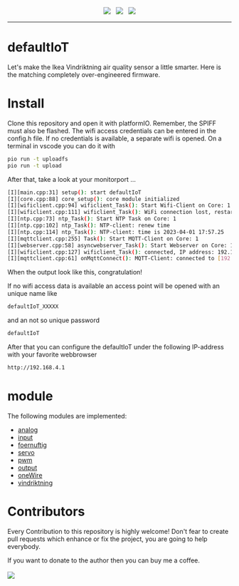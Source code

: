 <p align="center">
<img src="https://img.shields.io/github/last-commit/sharandac/defaultIoT.svg?style=for-the-badge" />
&nbsp;
<img src="https://img.shields.io/github/license/sharandac/defaultIoT.svg?style=for-the-badge" />
&nbsp;
<a href="https://www.buymeacoffee.com/sharandac" target="_blank"><img src="https://img.shields.io/badge/Buy%20me%20a%20coffee-%E2%82%AC5-orange?style=for-the-badge&logo=buy-me-a-coffee" /></a>
</p>
<hr/>

# defaultIoT

Let's make the Ikea Vindriktning air quality sensor a little smarter. Here is the matching completely over-engineered firmware.

# Install

Clone this repository and open it with platformIO. Remember, the SPIFF must also be flashed. The wifi access credentials can be entered in the config.h file. If no credentials is available, a separate wifi is opened. On a terminal in vscode you can do it with

```bash
pio run -t uploadfs
pio run -t upload
```

After that, take a look at your monitorport ...

```bash
[I][main.cpp:31] setup(): start defaultIoT
[I][core.cpp:88] core_setup(): core module initialized
[I][wificlient.cpp:94] wificlient_Task(): Start Wifi-Client on Core: 1
[I][wificlient.cpp:111] wificlient_Task(): WiFi connection lost, restart ... 
[I][ntp.cpp:73] ntp_Task(): Start NTP Task on Core: 1
[I][ntp.cpp:102] ntp_Task(): NTP-client: renew time
[I][ntp.cpp:114] ntp_Task(): NTP-client: time is 2023-04-01 17:57.25
[I][mqttclient.cpp:255] Task(): Start MQTT-Client on Core: 1
[I][webserver.cpp:58] asyncwebserver_Task(): Start Webserver on Core: 1
[I][wificlient.cpp:127] wificlient_Task(): connected, IP address: 192.168.2.26
[I][mqttclient.cpp:61] onMqttConnect(): MQTT-Client: connected to [192.168.2.23]
```
When the output look like this, congratulation!

If no wifi access data is available an access point will be opened with an unique name like
```bash
defaultIoT_XXXXX
```
and an not so unique password
```bash
defaultIoT
```
After that you can configure the defaultIoT under the following IP-address with your favorite webbrowser
```bash
http://192.168.4.1
```

# module

The following modules are implemented:

* [analog](src/modules/analog/README.md)
* [input](src/modules/input/README.md)
* [foernuftig](src/modules/foernuftig/README.md)
* [servo](src/modules/servo/README.md)
* [pwm](src/modules/pwm/README.md)
* [output](src/modules/output/README.md)
* [oneWire](src/modules/1wire/README.md)
* [vindriktning](src/modules/vindriktning/README.md)

# Contributors

Every Contribution to this repository is highly welcome! Don't fear to create pull requests which enhance or fix the project, you are going to help everybody.
<p>
If you want to donate to the author then you can buy me a coffee.
<br/><br/>
<a href="https://www.buymeacoffee.com/sharandac" target="_blank"><img src="https://img.shields.io/badge/Buy%20me%20a%20coffee-%E2%82%AC5-orange?style=for-the-badge&logo=buy-me-a-coffee" /></a>
</p>
